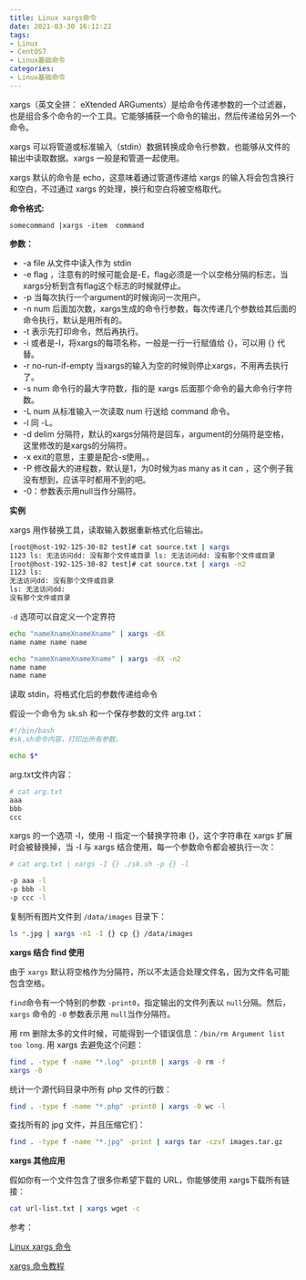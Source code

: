 ```yaml
---
title: Linux xargs命令
date: 2021-03-30 16:11:22
tags:
- Linux
- CentOS7
- Linux基础命令
categories:
- Linux基础命令
---
```


xargs（英文全拼： eXtended ARGuments）是给命令传递参数的一个过滤器，也是组合多个命令的一个工具。它能够捕获一个命令的输出，然后传递给另外一个命令。

xargs 可以将管道或标准输入（stdin）数据转换成命令行参数，也能够从文件的输出中读取数据。xargs 一般是和管道一起使用。

xargs 默认的命令是 echo，这意味着通过管道传递给 xargs 的输入将会包含换行和空白，不过通过 xargs 的处理，换行和空白将被空格取代。

**命令格式:**

`somecommand |xargs -item  command`

**参数：**

* -a file 从文件中读入作为 stdin
* -e flag ，注意有的时候可能会是-E，flag必须是一个以空格分隔的标志，当xargs分析到含有flag这个标志的时候就停止。
* -p 当每次执行一个argument的时候询问一次用户。
* -n num 后面加次数，xargs生成的命令行参数，每次传递几个参数给其后面的命令执行，默认是用所有的。
* -t 表示先打印命令，然后再执行。
* -i 或者是-I，将xargs的每项名称，一般是一行一行赋值给 {}，可以用 {} 代替。
* -r no-run-if-empty 当xargs的输入为空的时候则停止xargs，不用再去执行了。
* -s num 命令行的最大字符数，指的是 xargs 后面那个命令的最大命令行字符数。
* -L num 从标准输入一次读取 num 行送给 command 命令。
* -l 同 -L。
* -d delim 分隔符，默认的xargs分隔符是回车，argument的分隔符是空格，这里修改的是xargs的分隔符。
* -x exit的意思，主要是配合-s使用。。
* -P 修改最大的进程数，默认是1，为0时候为as many as it can ，这个例子我没有想到，应该平时都用不到的吧。
* -0：参数表示用null当作分隔符。

**实例**

xargs 用作替换工具，读取输入数据重新格式化后输出。

```sh
[root@host-192-125-30-82 test]# cat source.txt | xargs
1123 ls: 无法访问dd: 没有那个文件或目录 ls: 无法访问dd: 没有那个文件或目录
[root@host-192-125-30-82 test]# cat source.txt | xargs -n2
1123 ls:
无法访问dd: 没有那个文件或目录
ls: 无法访问dd:
没有那个文件或目录
```

`-d` 选项可以自定义一个定界符

```sh
echo "nameXnameXnameXname" | xargs -dX
name name name name

echo "nameXnameXnameXname" | xargs -dX -n2
name name
name name
```

读取 stdin，将格式化后的参数传递给命令

假设一个命令为 sk.sh 和一个保存参数的文件 arg.txt：

```sh
#!/bin/bash
#sk.sh命令内容，打印出所有参数。

echo $*
```

arg.txt文件内容：

```sh
# cat arg.txt
aaa
bbb
ccc
```

xargs 的一个选项 -I，使用 -I 指定一个替换字符串 {}，这个字符串在 xargs 扩展时会被替换掉，当 -I 与 xargs 结合使用，每一个参数命令都会被执行一次：

```sh
# cat arg.txt | xargs -I {} ./sk.sh -p {} -l

-p aaa -l
-p bbb -l
-p ccc -l
```

复制所有图片文件到 `/data/images` 目录下：

```sh
ls *.jpg | xargs -n1 -I {} cp {} /data/images
```

**xargs 结合 find 使用**

由于 `xargs` 默认将空格作为分隔符，所以不太适合处理文件名，因为文件名可能包含空格。

`find`命令有一个特别的参数 `-print0`，指定输出的文件列表以 `null`分隔。然后，`xargs` 命令的 `-0` 参数表示用 `null`当作分隔符。

用 rm 删除太多的文件时候，可能得到一个错误信息：`/bin/rm Argument list too long`. 用 xargs 去避免这个问题：

```sh
find . -type f -name "*.log" -print0 | xargs -0 rm -f
xargs -0
```

统计一个源代码目录中所有 php 文件的行数：

```sh
find . -type f -name "*.php" -print0 | xargs -0 wc -l
```

查找所有的 jpg 文件，并且压缩它们：

```sh
find . -type f -name "*.jpg" -print | xargs tar -czvf images.tar.gz
```

**xargs 其他应用**

假如你有一个文件包含了很多你希望下载的 URL，你能够使用 xargs下载所有链接：

```sh
cat url-list.txt | xargs wget -c
```

参考：

[Linux xargs 命令](https://www.runoob.com/linux/linux-comm-xargs.html)

[xargs 命令教程](https://ruanyifeng.com/blog/2019/08/xargs-tutorial.html)